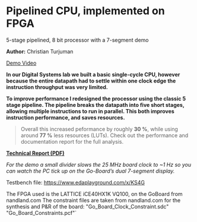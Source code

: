 # Pipelined CPU, implemented on FPGA
 5-stage pipelined, 8 bit processor with a 7-segment demo  

**Author:** Christian Turjuman  

[Demo&nbsp;Video](https://youtu.be/xghnF1um8oY?si=XUX2Hru_jjpQjxhC)
 

**In our Digital Systems lab we built a basic single-cycle CPU, however because the entire datapath had to settle within one clock edge the instruction throughput was very limited.**

**To improve performance I redesigned the processor using the classic 5 stage pipeline. The pipeline breaks the datapath into five short stages, allowing multiple instructions to run in parallel. This both improves instruction performance, and saves resources.**

> Overall this increased peformance by roughly **30 %**, while using around **77 %** less resources (LUTs). Check out the performance and documentation report for the full analysis.



[**Technical Report (PDF)**](PipeLined%20Processor%20Documentation.pdf)



*For the demo a small divider slows the 25 MHz board clock to ~1 Hz so you can watch the PC tick up on the Go-Board’s dual 7-segment display.*

Testbench file: https://www.edaplayground.com/x/KS4G

The FPGA used is the LATTICE iCE40HX1K VQ100, on the GoBoard from nandland.com 
The constraint files are taken from nandland.com for the synthesis and P&R of the board:
"Go_Board_Clock_Constraint.sdc" 
"Go_Board_Constraints.pcf"`
